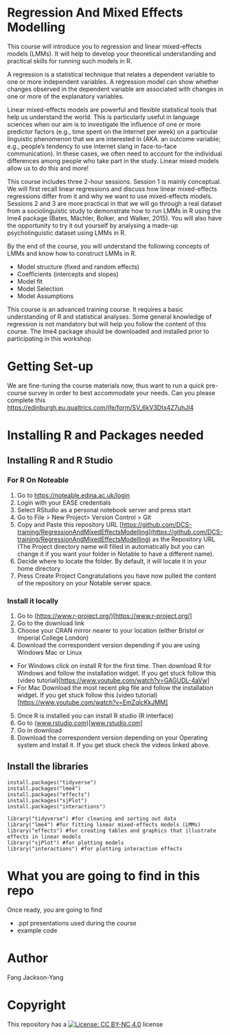 # Regression And Mixed Effects Modelling

This course will introduce you to regression and linear mixed-effects models (LMMs). It will help to develop your theoretical understanding and practical skills for running such models in R.

A regression is a statistical technique that relates a dependent variable to one or more independent variables. A regression model can show whether changes observed in the dependent variable are associated with changes in one or more of the explanatory variables.

Linear mixed-effects models are powerful and flexible statistical tools that help us understand the world. This is particularly useful in language sciences when our aim is to investigate the influence of one or more predictor factors (e.g., time spent on the Internet per week) on a particular linguistic phenomenon that we are interested in (AKA. an outcome variable; e.g., people’s tendency to use internet slang in face-to-face communication). In these cases, we often need to account for the individual differences among people who take part in the study. Linear mixed models allow us to do this and more!

This course includes three 2-hour sessions. Session 1 is mainly conceptual. We will first recall linear regressions and discuss how linear mixed-effects regressions differ from it and why we want to use mixed-effects models. Sessions 2 and 3 are more practical in that we will go through a real dataset from a sociolinguistic study to demonstrate how to run LMMs in R using the lme4 package (Bates, Mächler, Bolker, and Walker, 2015). You will also have the opportunity to try it out yourself by analysing a made-up psycholinguistic dataset using LMMs in R.

By the end of the course, you will understand the following concepts of LMMs and know how to construct LMMs in R.  

- Model structure (fixed and random effects)
- Coefficients (intercepts and slopes)
- Model fit
- Model Selection
- Model Assumptions

This course is an advanced training course. It requires a basic understanding of R and statistical analyses. Some general knowledge of regression is not mandatory but will help you follow the content of this course. The lme4 package should be downloaded and installed prior to participating in this workshop

# Getting Set-up
We are fine-tuning the course materials now, thus want to run a quick pre-course survey in order to best accommodate your needs. 
Can you please complete this [https://edinburgh.eu.qualtrics.com/jfe/form/SV_6kV3Dtx4Z7uhJl4 ](https://edinburgh.eu.qualtrics.com/jfe/form/SV_6kV3Dtx4Z7uhJl4 )

# Installing R and Packages needed 
## Installing R and R Studio
### For R On Noteable

1. Go to https://noteable.edina.ac.uk/login
2. Login with your EASE credentials
3. Select RStudio as a personal notebook server and press start
4. Go to File > New Project> Version Control > Git
5. Copy and Paste this repository URL [https://github.com/DCS-training/RegressionAndMixedEffectsModelling](https://github.com/DCS-training/RegressionAndMixedEffectsModelling) as the Repository URL (The Project directory name will filled in automatically but you can change it if you want your folder in Notable to have a different name).
6. Decide where to locate the folder. By default, it will locate it in your home directory
7. Press Create Project
Congratulations you have now pulled the content of the repository on your Notable server space.

### Install it locally
1. Go to (https://www.r-project.org/)[https://www.r-project.org/]
2. Go to the download link
3. Choose your CRAN mirror nearer to your location (either Bristol or Imperial College London)
4. Download the correspondent version depending if you are using Windows Mac or Linux
- For Windows click on install R for the first time. Then download R for Windows and follow the installation widget. If you get stuck follow this (video tutorial)[https://www.youtube.com/watch?v=GAGUDL-4aVw]
- For Mac Download the most recent pkg file and follow the installation widget. If you get stuck follow this (video tutorial)[https://www.youtube.com/watch?v=EmZqlcKkJMM]
5. Once R is installed you can install R studio (R interface)
6. Go to (www.rstudio.com)[www.rstudio.com]
7. Go in download
8. Download the correspondent version depending on your Operating system and install it. If you get stuck check the videos linked above. 

## Install the libraries 
```
install.packages("tidyverse")
install.packages("lme4")
install.packages("effects") 
install.packages("sjPlot") 
install.packages("interactions")

library("tidyverse") #for cleaning and sorting out data
library("lme4") #for fitting linear mixed-effects models (LMMs)
library("effects") #for creating tables and graphics that illustrate effects in linear models
library("sjPlot") #for plotting models
library("interactions") #for plotting interaction effects
``` 

# What you are going to find in this repo
Once ready, you are going to find 

-  .ppt presentations used during the course
-  example code 


# Author
 Fang Jackson-Yang

# Copyright

This repository has a [![License: CC BY-NC 4.0](https://licensebuttons.net/l/by-nc/4.0/80x15.png)](https://creativecommons.org/licenses/by-nc/4.0/) license
